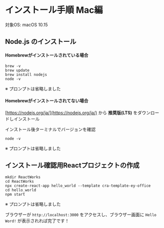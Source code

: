 # インストール手順 Mac編

対象OS: macOS 10.15

## Node.js のインストール

#### Homebrewがインストールされている場合

```shell
brew -v
brew update
brew install nodejs
node -v
```

※ プロンプトは省略しました

#### Homebrewがインストールされてない場合

[https://nodejs.org/ja/](https://nodejs.org/ja/)  から **推奨版(LTS)** をダウンロードしインストール

インストール後ターミナルでバージョンを確認

```shell
node -v
```

※ プロンプトは省略しました

## インストール確認用Reactプロジェクトの作成

~~~shell
mkdir ReactWorks
cd ReactWorks
npx create-react-app hello_world --template cra-template-ey-office
cd hello_world
npm start
~~~

※ プロンプトは省略しました

ブラウザーが `http://localhost:3000` をアクセスし、ブラウザー画面に `Hello Word!`  が表示されれば完了です！